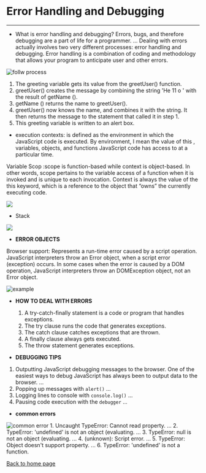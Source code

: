 # Error Handling and Debugging 
_______________
* What is error handling and debugging?
Errors, bugs, and therefore debugging are a part of life for a programmer. ... Dealing with errors actually involves two very different processes: error handling and debugging. Error handling is a combination of coding and methodology that allows your program to anticipate user and other errors.

![follw process](https://www.oreilly.com/library/view/javascript-and-jquery/9781118531648/images/p452-001.jpg)

1. The greeting variable gets its value from the greetUser() function. 
2. greetUser() creates the message by combining the string 'He 11 o ' with the result of getName (). 
3. getName () returns the name to greetUser(). 
2. greetUser() now knows the name, and combines it with the string. It then returns the message to the statement that called it in step 1. 
4. This greeting variable is written to an alert box. 

* execution contexts: is defined as the environment in which the JavaScript code is executed. By environment, I mean the value of this , variables, objects, and functions JavaScript code has access to at a particular time.

Variable Scop :scope is function-based while context is object-based. In other words, scope pertains to the variable access of a function when it is invoked and is unique to each invocation. Context is always the value of the this keyword, which is a reference to the object that “owns” the currently executing code.

![](https://miro.medium.com/max/2000/1*ACtBy8CIepVTOSYcVwZ34Q.png)

- Stack

![](https://cpentalk.com/?qa=blob&qa_blobid=6137021251521763964)


* **ERROR OBJECTS**

Browser support: Represents a run-time error caused by a script operation. JavaScript interpreters throw an Error object, when a script error (exception) occurs. In some cases when the error is caused by a DOM operation, JavaScript interpreters throw an DOMException object, not an Error object.

![example](https://i.stack.imgur.com/QnUPb.png)

* **HOW TO DEAL WITH ERRORS**

   1. A try-catch-finally statement is a code or program that handles exceptions.
    2. The try clause runs the code that generates exceptions.
    3. The catch clause catches exceptions that are thrown.
    4. A finally clause always gets executed.
    5. The throw statement generates exceptions.

* **DEBUGGING TIPS**
1. Outputting JavaScript debugging messages to the browser. ‍One of the easiest ways to debug JavaScript has always been to output data to the browser. ...
2. Popping up messages with `alert()` ...
3. Logging lines to console with `console.log()` ...
4. Pausing code execution with the `debugger` ... 


* **common errors**

![common error](https://rollbar.com/wp-content/uploads/2021/07/event-is-not-defined.png)
    1. Uncaught TypeError: Cannot read property. ...
    2. TypeError: 'undefined' is not an object (evaluating. ...
    3. TypeError: null is not an object (evaluating. ...
    4. (unknown): Script error. ...
    5. TypeError: Object doesn't support property. ...
    6. TypeError: 'undefined' is not a function.
    


[Back to home page](https://rahafalbakkar.github.io/Code-201-Reading-Notes/)